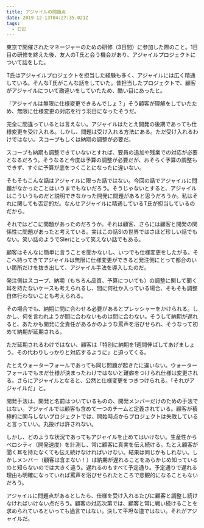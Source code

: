 ```yaml
---
title: アジャイルの問題点
date: 2019-12-13T04:27:35.021Z
tags:
  - 日記
---
```

東京で開催されたマネージャーのための研修（3日間）に参加した際のこと。1日目の研修を終えた後、友人のT氏と会う機会があり、アジャイルプロジェクトについて話をした。

T氏はアジャイルプロジェクトを担当した経験も多く、アジャイルには広く精通している。そんなT氏がこんな話をしていた。昔担当したプロジェクトで、顧客がアジャイルについて勘違いをしていたため、酷い目にあったと。

「アジャイルは無限に仕様変更できるんでしょ？」そう顧客が理解をしていたため、無限に仕様変更の対応を行う羽目になったそうだ。

完全に間違っているとは言えない。アジャイルはたとえ開発の後期であっても仕様変更を受け入れる。しかし、問題は受け入れる方法にある。ただ受け入れるわけではない。スコープもしくは納期の調整が必要だ。

スコープも納期も調整できていないとすれば、要員の追加や残業での対応が必要となるだろう。そうなると今度は予算の調整が必要だが、おそらく予算の調整もできず、すぐに予算が底をつくことになったに違いない。

そもそもこんな話はアジャイルに限った話ではない。今回の話でアジャイルに問題がなかったことはいうまでもないだろう。そうじゃないとすると、アジャイルはこういうものだと説明できなかった開発に問題があると思うだろうか。私はそれに関しても否定的だ。なんせアジャイルに精通しているT氏が担当しているのだから。

それではどこに問題があったのだろうか。それは顧客、さらには顧客と開発の関係性に問題があったと考えている。実はこの話SIの世界ではさほど珍しい話でもない。笑い話のようでSIerにとって笑えない話でもある。

顧客はそんなに簡単に言うことを聞かないし、いつでも仕様変更をしたがる。そこへ持ってきてアジャイルは無限に仕様変更ができると発注側にとって都合のいい箇所だけを抜き出して、アジャイル手法を導入したのだ。

発注側はスコープ、納期（もちろん品質、予算についても）の調整に関して聞く耳を持たないケースも考えられるし、間に何社か入っている場合、そもそも調整自体行わないことも考えられる。

その場合でも、納期に間に合わせる必要があるとプレッシャーをかけられる。しかし、何を言われようが間に合わないものは間に合わない。そうして納期が遅れると、あたかも開発に全責任があるかのような罵声を浴びせられ、そうなって初めて納期が延期される。

ただ延期されるわけではない、顧客は「特別に納期を1週間伸ばしてあげましょう。その代わりしっかりと対応するように」と迫ってくる。

たとえウォーターフォールであっても同じ問題が起きたに違いない。ウォーターフォールでもまだ仕様が決まったわけではないと難癖をつけられ仕様は変更される。さらにアジャイルとなると、公然と仕様変更をつきつけられる。「それがアジャイルだ」と。

開発手法は、開発と名前はついているものの、開発メンバーだけのための手法ではない。アジャイルでは顧客も含めて一つのチームと定義されている。顧客が積極的に関与しないプロジェクトでは、開始時点からプロジェクトは失敗していると言っていい。丸投げは許されない。

しかし、どのような状況であってもアジャイルを止めてはいけない。生産性からベロシティ（開発速度）を計測し、常に顧客に真実を伝え続ける。たとえ顧客が聞く耳を持たなくても伝え続けなければいけない。結果は同じかもしれない。しかしメンバー（顧客は含まない！）は納期が遅れることをあらかじめ知っているのと知らないのでは大きく違う。遅れるのもすべて予定通り。予定通りで遅れる理由も明確になっていれば罵声を浴びせられたところで悲観的になることもないだろう。

アジャイルに問題点があるとしたら、仕様を受け入れるたびに顧客と調整し続けなければいけない点だろう。顧客の対応次第では、顧客と常に戦い続けることを求められているといっても過言ではない。決して平坦な道ではない。それがアジャイルだ。
